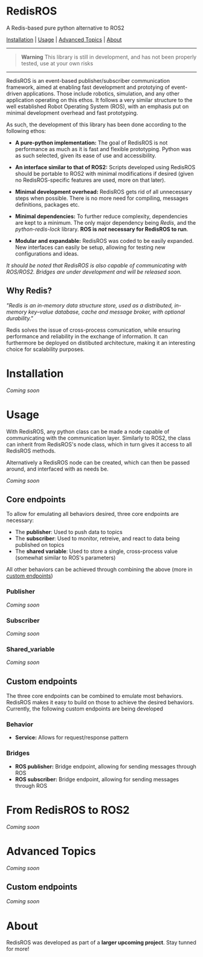 # RedisROS
A Redis-based pure python alternative to ROS2

[Installation](#installation) |  [Usage](#usage) | [Advanced Topics](#advanced-topics) | [About](#about)

---
> **Warning** 
> This library is still in development, and has not been properly tested, use at your own risks
---

RedisROS is an event-based publisher/subscriber communication framework, aimed at enabling fast development and prototying of event-driven applications. Those include robotics, simulation, and any other application operating on this ethos. It follows a very similar structure to the well established Robot Operating System (ROS), with an emphasis put on minimal development overhead and fast prototyping.

As such, the development of this library has been done according to the following ethos:

- **A pure-python implementation:** The goal of RedisROS is not performance as much as it is fast and flexible prototyping. Python was as such selected, given its ease of use and accessibility.

- **An interface similar to that of ROS2:** Scripts developed using RedisROS should be portable to ROS2 with minimal modifications if desired (given no RedisROS-specific features are used, more on that later).

- **Minimal development overhead:** RedisROS gets rid of all unnecessary steps when possible. There is no more need for compiling, messages definitions, packages etc.

- **Minimal dependencies:** To further reduce complexity, dependencies are kept to a minimum. The only major dependency being *Redis*,  and the *python-redis-lock* library. **ROS is *not* necessary for RedisROS to run**.

- **Modular and expandable:** RedisROS was coded to be easily expanded. New interfaces can easily be setup, allowing for testing new configurations and ideas.

*It should be noted that RedisROS is also capable of communicating with ROS/ROS2. Bridges are under development and will be released soon.*

## Why Redis?
*"Redis is an in-memory data structure store, used as a distributed, in-memory key–value database, cache and message broker, with optional durability."*

Redis solves the issue of cross-process comunication, while ensuring performance and reliability in the exchange of information. It can furthermore be deployed on distibuted architecture, making it an interesting choice for scalability purposes.

# Installation
*Coming soon*
# Usage
With RedisROS, any python class can be made a node capable of communicating with the communication layer. Similarly to ROS2, the class can inherit from RedisROS's node class, which in turn gives it access to all RedisROS methods. 

Alternatively a RedisROS node can be created, which can then be passed around, and interfaced with as needs be.

*Coming soon*

## Core endpoints
To allow for emulating all behaviors desired, three core endpoints are necessary:
- The **publisher**: Used to push data to topics
- The **subscriber**: Used to monitor, retreive, and react to data being published on topics
- The **shared variable**: Used to store a single, cross-process value (somewhat similar to ROS's parameters)

All other behaviors can be achieved through combining the above (more in [custom endpoints](#custom-endpoints))

### Publisher
*Coming soon*
### Subscriber
*Coming soon*
### Shared_variable
*Coming soon*
## Custom endpoints
The three core endpoints can be combined to emulate most behaviors. RedisROS makes it easy to build on those to achieve the desired behaviors. Currently, the following custom endpoints are being developed

### Behavior
- **Service:** Allows for request/response pattern

### Bridges
- **ROS publisher:** Bridge endpoint, allowing for sending messages through ROS
- **ROS subscriber:** Bridge endpoint, allowing for sending messages through ROS

# From RedisROS to ROS2
*Coming soon*
# Advanced Topics
*Coming soon*
## Custom endpoints
*Coming soon*
# About
RedisROS was developed as part of a **larger upcoming project**. Stay tunned for more! 
